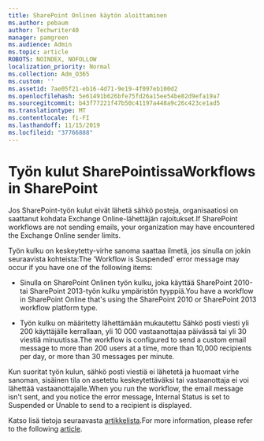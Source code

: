 ```yaml
---
title: SharePoint Onlinen käytön aloittaminen
ms.author: pebaum
author: Techwriter40
manager: pamgreen
ms.audience: Admin
ms.topic: article
ROBOTS: NOINDEX, NOFOLLOW
localization_priority: Normal
ms.collection: Adm_O365
ms.custom: ''
ms.assetid: 7ae05f21-eb16-4d71-9e19-4f097eb100d2
ms.openlocfilehash: 5e61491b626bfe75fd26a15ee54be82d9efa19a7
ms.sourcegitcommit: b43f77221f47b50c41197a448a9c26c423ce1ad5
ms.translationtype: MT
ms.contentlocale: fi-FI
ms.lasthandoff: 11/15/2019
ms.locfileid: "37766888"
---
```

# <a name="workflows-in-sharepoint"></a><span data-ttu-id="45d43-102">Työn kulut SharePointissa</span><span class="sxs-lookup"><span data-stu-id="45d43-102">Workflows in SharePoint</span></span>

<span data-ttu-id="45d43-103">Jos SharePoint-työn kulut eivät lähetä sähkö posteja, organisaatiosi on saattanut kohdata Exchange Online-lähettäjän rajoitukset.</span><span class="sxs-lookup"><span data-stu-id="45d43-103">If SharePoint workflows are not sending emails, your organization may have encountered the Exchange Online sender limits.</span></span>

<span data-ttu-id="45d43-104">Työn kulku on keskeytetty-virhe sanoma saattaa ilmetä, jos sinulla on jokin seuraavista kohteista:</span><span class="sxs-lookup"><span data-stu-id="45d43-104">The 'Workflow is Suspended' error message may occur if you have one of the following items:</span></span>

- <span data-ttu-id="45d43-105">Sinulla on SharePoint Onlinen työn kulku, joka käyttää SharePoint 2010-tai SharePoint 2013-työn kulku ympäristön tyyppiä.</span><span class="sxs-lookup"><span data-stu-id="45d43-105">You have a workflow in SharePoint Online that's using the SharePoint 2010 or SharePoint 2013 workflow platform type.</span></span>

- <span data-ttu-id="45d43-106">Työn kulku on määritetty lähettämään mukautettu Sähkö posti viesti yli 200 käyttäjälle kerrallaan, yli 10 000 vastaanottajaa päivässä tai yli 30 viestiä minuutissa.</span><span class="sxs-lookup"><span data-stu-id="45d43-106">The workflow is configured to send a custom email message to more than 200 users at a time, more than 10,000 recipients per day, or more than 30 messages per minute.</span></span>

<span data-ttu-id="45d43-107">Kun suoritat työn kulun, sähkö posti viestiä ei lähetetä ja huomaat virhe sanoman, sisäinen tila on asetettu keskeytettäväksi tai vastaanottaja ei voi lähettää vastaanottajalle.</span><span class="sxs-lookup"><span data-stu-id="45d43-107">When you run the workflow, the email message isn't sent, and you notice the error message, Internal Status is set to Suspended or Unable to send to a recipient is displayed.</span></span>

<span data-ttu-id="45d43-108">Katso lisä tietoja seuraavasta [artikkelista](https://docs.microsoft.com/sharepoint/support/workflows/configured-workflow-fails-running).</span><span class="sxs-lookup"><span data-stu-id="45d43-108">For more information, please refer to the following [article](https://docs.microsoft.com/sharepoint/support/workflows/configured-workflow-fails-running).</span></span>


